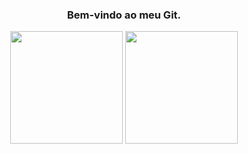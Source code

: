 <div align="center">

### Bem-vindo ao meu Git.

<img height="180em" src="https://github-readme-stats.vercel.app/api?username=nicholas-goes&show_icons=true&theme=jolly&count_private=true" />

<img height="180em" src="https://github-readme-stats.vercel.app/api/top-langs/?username=nicholas-goes&layout=compact&theme=jolly&count_private=true"/>

</div>